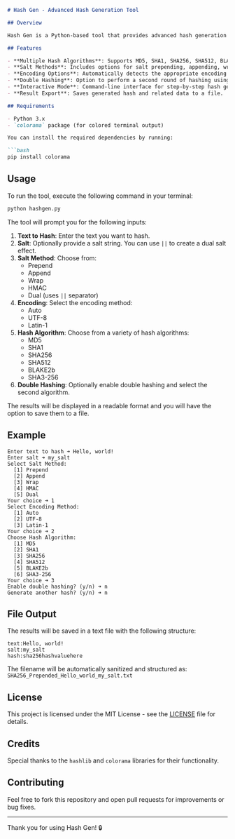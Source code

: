 ```markdown
# Hash Gen - Advanced Hash Generation Tool

## Overview

Hash Gen is a Python-based tool that provides advanced hash generation capabilities with customizable options for salting, encoding, and double hashing. It supports several popular hashing algorithms, salt methods, and encodings for generating secure hash values. This tool is designed for both command-line users and developers who require flexible hash generation features.

## Features

- **Multiple Hash Algorithms**: Supports MD5, SHA1, SHA256, SHA512, BLAKE2b, and SHA3-256.
- **Salt Methods**: Includes options for salt prepending, appending, wrapping, HMAC-based salting, and dual salt application.
- **Encoding Options**: Automatically detects the appropriate encoding or allows manual selection between UTF-8, Latin-1, and auto-encoding.
- **Double Hashing**: Option to perform a second round of hashing using a different algorithm.
- **Interactive Mode**: Command-line interface for step-by-step hash generation and result display.
- **Result Export**: Saves generated hash and related data to a file.

## Requirements

- Python 3.x
- `colorama` package (for colored terminal output)

You can install the required dependencies by running:

```bash
pip install colorama
```

## Usage

To run the tool, execute the following command in your terminal:

```bash
python hashgen.py
```

The tool will prompt you for the following inputs:

1. **Text to Hash**: Enter the text you want to hash.
2. **Salt**: Optionally provide a salt string. You can use `||` to create a dual salt effect.
3. **Salt Method**: Choose from:
   - Prepend
   - Append
   - Wrap
   - HMAC
   - Dual (uses `||` separator)
4. **Encoding**: Select the encoding method:
   - Auto
   - UTF-8
   - Latin-1
5. **Hash Algorithm**: Choose from a variety of hash algorithms:
   - MD5
   - SHA1
   - SHA256
   - SHA512
   - BLAKE2b
   - SHA3-256
6. **Double Hashing**: Optionally enable double hashing and select the second algorithm.

The results will be displayed in a readable format and you will have the option to save them to a file.

## Example

```plaintext
Enter text to hash ➜ Hello, world!
Enter salt ➜ my_salt
Select Salt Method:
  [1] Prepend
  [2] Append
  [3] Wrap
  [4] HMAC
  [5] Dual
Your choice ➜ 1
Select Encoding Method:
  [1] Auto
  [2] UTF-8
  [3] Latin-1
Your choice ➜ 2
Choose Hash Algorithm:
  [1] MD5
  [2] SHA1
  [3] SHA256
  [4] SHA512
  [5] BLAKE2b
  [6] SHA3-256
Your choice ➜ 3
Enable double hashing? (y/n) ➜ n
Generate another hash? (y/n) ➜ n
```

## File Output

The results will be saved in a text file with the following structure:

```plaintext
text:Hello, world!
salt:my_salt
hash:sha256hashvaluehere
```

The filename will be automatically sanitized and structured as:  
`SHA256_Prepended_Hello_world_my_salt.txt`

## License

This project is licensed under the MIT License - see the [LICENSE](LICENSE) file for details.

## Credits

Special thanks to the `hashlib` and `colorama` libraries for their functionality.

## Contributing

Feel free to fork this repository and open pull requests for improvements or bug fixes.

---

Thank you for using Hash Gen! 🔒
